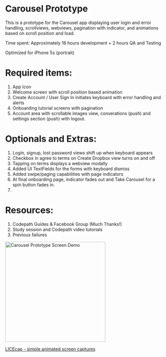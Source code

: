 # Carousel Prototype

This is a prototype for the Carousel app displaying user login and error handling, scrollviews, webviews, pagination with indicator, and animations based on scroll position and load.

Time spent: Approximately 16 hours development + 2 hours QA and Testing

Optimized for iPhone 5s (portrait)

# Required items:

1. App Icon
2. Welcome screen with scroll position based animation
3. Create Account / User Sign In initiates keyboard with error handling and alerts
4. Onboarding tutorial screens with pagination
5. Account area with scrollable images view, converations (push) and settings section (push) with logout.

# Optionals and Extras:

1. Login, signup, lost password views shift up when keyboard appears
2. Checkbox in agree to terms on Create Dropbox view turns on and off
3. Tapping on terms displays a webview modally
4. Added UI TextFields for the forms with keyboard dismiss
5. Added swipe/paging capabilities with page indicators
6. At final onboarding page, indicator fades out and Take Carousel for a spin button fades in.
7. 

# Resources:

1. Codepath Guides & Facebook Group (Much Thanks!)
2. Study session and Codepath video tutorials
3. Previous failures

<img src="https://github.com/losifer/codepath-carousel/blob/master/carousel.gif" alt="Carousel Prototype Screen Demo" width="320" />

<a href="http://www.cockos.com/licecap/">LICEcap - simple animated screen captures</a>